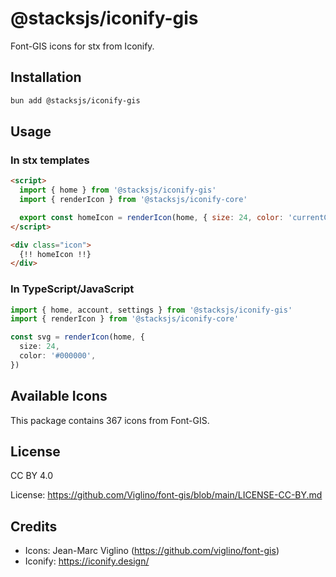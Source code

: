 # @stacksjs/iconify-gis

Font-GIS icons for stx from Iconify.

## Installation

```bash
bun add @stacksjs/iconify-gis
```

## Usage

### In stx templates

```html
<script>
  import { home } from '@stacksjs/iconify-gis'
  import { renderIcon } from '@stacksjs/iconify-core'

  export const homeIcon = renderIcon(home, { size: 24, color: 'currentColor' })
</script>

<div class="icon">
  {!! homeIcon !!}
</div>
```

### In TypeScript/JavaScript

```typescript
import { home, account, settings } from '@stacksjs/iconify-gis'
import { renderIcon } from '@stacksjs/iconify-core'

const svg = renderIcon(home, {
  size: 24,
  color: '#000000',
})
```

## Available Icons

This package contains 367 icons from Font-GIS.

## License

CC BY 4.0

License: https://github.com/Viglino/font-gis/blob/main/LICENSE-CC-BY.md

## Credits

- Icons: Jean-Marc Viglino (https://github.com/viglino/font-gis)
- Iconify: https://iconify.design/
